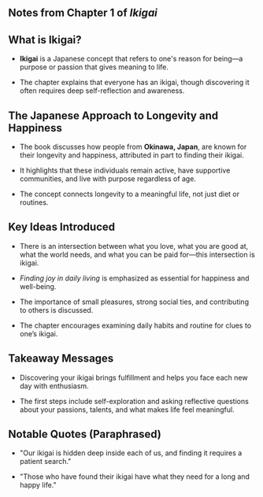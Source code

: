 ## Notes from Chapter 1 of _Ikigai_

## What is Ikigai?

- **Ikigai** is a Japanese concept that refers to one's reason for being—a purpose or passion that gives meaning to life.
    
- The chapter explains that everyone has an ikigai, though discovering it often requires deep self-reflection and awareness.
    

## The Japanese Approach to Longevity and Happiness

- The book discusses how people from **Okinawa, Japan**, are known for their longevity and happiness, attributed in part to finding their ikigai.
    
- It highlights that these individuals remain active, have supportive communities, and live with purpose regardless of age.
    
- The concept connects longevity to a meaningful life, not just diet or routines.
    

## Key Ideas Introduced

- There is an intersection between what you love, what you are good at, what the world needs, and what you can be paid for—this intersection is ikigai.
    
- _Finding joy in daily living_ is emphasized as essential for happiness and well-being.
    
- The importance of small pleasures, strong social ties, and contributing to others is discussed.
    
- The chapter encourages examining daily habits and routine for clues to one’s ikigai.
    

## Takeaway Messages

- Discovering your ikigai brings fulfillment and helps you face each new day with enthusiasm.
    
- The first steps include self-exploration and asking reflective questions about your passions, talents, and what makes life feel meaningful.
    

## Notable Quotes (Paraphrased)

- "Our ikigai is hidden deep inside each of us, and finding it requires a patient search."
    
- "Those who have found their ikigai have what they need for a long and happy life."
    
